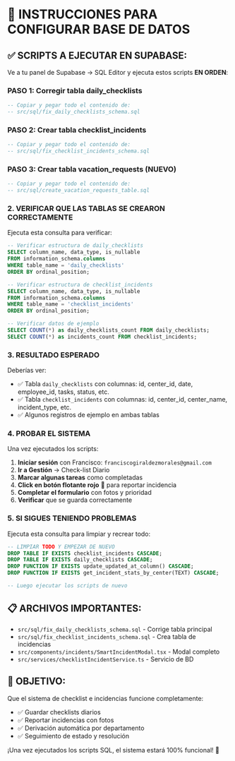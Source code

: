 # 🚨 INSTRUCCIONES PARA CONFIGURAR BASE DE DATOS

## ✅ SCRIPTS A EJECUTAR EN SUPABASE:

Ve a tu panel de Supabase → SQL Editor y ejecuta estos scripts **EN ORDEN**:

### **PASO 1: Corregir tabla daily_checklists**
```sql
-- Copiar y pegar todo el contenido de:
-- src/sql/fix_daily_checklists_schema.sql
```

### **PASO 2: Crear tabla checklist_incidents**
```sql
-- Copiar y pegar todo el contenido de:
-- src/sql/fix_checklist_incidents_schema.sql
```

### **PASO 3: Crear tabla vacation_requests (NUEVO)**
```sql
-- Copiar y pegar todo el contenido de:
-- src/sql/create_vacation_requests_table.sql
```

### 2. **VERIFICAR QUE LAS TABLAS SE CREARON CORRECTAMENTE**

Ejecuta esta consulta para verificar:
```sql
-- Verificar estructura de daily_checklists
SELECT column_name, data_type, is_nullable 
FROM information_schema.columns 
WHERE table_name = 'daily_checklists'
ORDER BY ordinal_position;

-- Verificar estructura de checklist_incidents
SELECT column_name, data_type, is_nullable 
FROM information_schema.columns 
WHERE table_name = 'checklist_incidents'
ORDER BY ordinal_position;

-- Verificar datos de ejemplo
SELECT COUNT(*) as daily_checklists_count FROM daily_checklists;
SELECT COUNT(*) as incidents_count FROM checklist_incidents;
```

### 3. **RESULTADO ESPERADO**

Deberías ver:
- ✅ Tabla `daily_checklists` con columnas: id, center_id, date, employee_id, tasks, status, etc.
- ✅ Tabla `checklist_incidents` con columnas: id, center_id, center_name, incident_type, etc.
- ✅ Algunos registros de ejemplo en ambas tablas

### 4. **PROBAR EL SISTEMA**

Una vez ejecutados los scripts:

1. **Iniciar sesión** con Francisco: `franciscogiraldezmorales@gmail.com`
2. **Ir a Gestión** → Check-list Diario
3. **Marcar algunas tareas** como completadas
4. **Click en botón flotante rojo** 🚨 para reportar incidencia
5. **Completar el formulario** con fotos y prioridad
6. **Verificar** que se guarda correctamente

### 5. **SI SIGUES TENIENDO PROBLEMAS**

Ejecuta esta consulta para limpiar y recrear todo:
```sql
-- LIMPIAR TODO Y EMPEZAR DE NUEVO
DROP TABLE IF EXISTS checklist_incidents CASCADE;
DROP TABLE IF EXISTS daily_checklists CASCADE;
DROP FUNCTION IF EXISTS update_updated_at_column() CASCADE;
DROP FUNCTION IF EXISTS get_incident_stats_by_center(TEXT) CASCADE;

-- Luego ejecutar los scripts de nuevo
```

## 📋 ARCHIVOS IMPORTANTES:

- `src/sql/fix_daily_checklists_schema.sql` - Corrige tabla principal
- `src/sql/fix_checklist_incidents_schema.sql` - Crea tabla de incidencias
- `src/components/incidents/SmartIncidentModal.tsx` - Modal completo
- `src/services/checklistIncidentService.ts` - Servicio de BD

## 🎯 OBJETIVO:

Que el sistema de checklist e incidencias funcione completamente:
- ✅ Guardar checklists diarios
- ✅ Reportar incidencias con fotos
- ✅ Derivación automática por departamento
- ✅ Seguimiento de estado y resolución

¡Una vez ejecutados los scripts SQL, el sistema estará 100% funcional! 🚀
